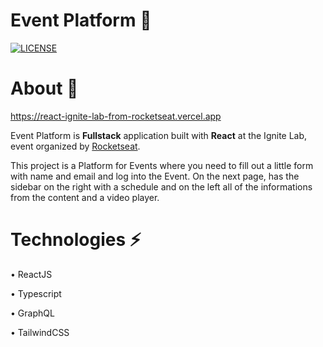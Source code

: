 # Event Platform 🎉

[![LICENSE](https://img.shields.io/npm/l/react)](https://github.com/EwertonSolitto/Event-Platform/blob/main/LICENSE)

# About 📝

https://react-ignite-lab-from-rocketseat.vercel.app

Event Platform is **Fullstack** application built with **React** at the Ignite Lab, event organized by [Rocketseat](https://app.rocketseat.com.br).

This project is a Platform for Events where you need to fill out a little form with name and email and log into the Event. On the next page, has the sidebar on the right with a schedule and on the left all of the informations from the content and a video player.

# Technologies ⚡

• ReactJS

• Typescript

• GraphQL

• TailwindCSS

